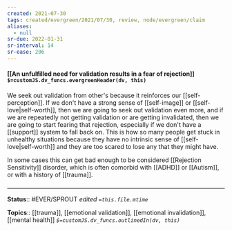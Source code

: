 ```yaml
---
created: 2021-07-30
tags: created/evergreen/2021/07/30, review, node/evergreen/claim
aliases:
  - null
sr-due: 2022-01-31
sr-interval: 14
sr-ease: 206
---
```


#### [[An unfulfilled need for validation results in a fear of rejection]] `$=customJS.dv_funcs.evergreenHeader(dv, this)`

We seek out validation from other's because it reinforces our [[self-perception]]. 
If we don't have a strong sense of [[self-image]] or [[self-love|self-worth]],
then we are going to seek out validation even more,
and if we are repeatedly not getting validation or are getting invalidated,
then we are going to start fearing that rejection,
especially if we don't have a [[support]] system to fall back on.
This is how so many people get stuck in unhealthy situations because they have no intrinsic sense of [[self-love|self-worth]] and they are too scared to lose any that they might have.

In some cases this can get bad enough to be considered [[Rejection Sensitivity]] disorder, which is often comorbid with [[ADHD]] or [[Autism]], or with a history of [[trauma]]. 

### <hr class="footnote"/>

**Status**:: #EVER/SPROUT 
*edited `=this.file.mtime`*

**Topics**:: [[trauma]], [[emotional validation]], [[emotional invalidation]], [[mental health]]
*`$=customJS.dv_funcs.outlinedIn(dv, this)`*
